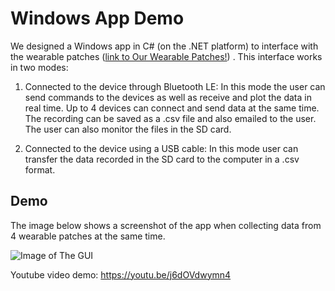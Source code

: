 # Windows App Demo

We designed a Windows app in C# (on the .NET platform) to interface with the wearable patches ([link to Our Wearable Patches!](https://github.com/mohnikbakht/Cardio_Wearable_Patch)) . This interface works in two modes:

1) Connected to the device through Bluetooth LE: In this mode the user can send commands to the devices as well as receive and plot the data in real time. Up to 4 devices can connect and send data at the same time. The recording can be saved as a .csv file and also emailed to the user. The user can also monitor the files in the SD card.

2) Connected to the device using a USB cable: In this mode user can transfer the data recorded in the SD card to the computer in a .csv format.

## Demo

The image below shows a screenshot of the app when collecting data from 4 wearable patches at the same time.

![Image of The GUI](https://github.com/mohnikbakht/Windows_App_Demo/blob/main/Images/4node_GUI.PNG)

Youtube video demo: https://youtu.be/j6dOVdwymn4

